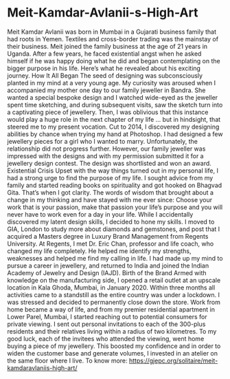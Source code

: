 # Meit-Kamdar-Avlanii-s-High-Art
Meit Kamdar Avlanii was born in Mumbai in a Gujarati business family that had roots in Yemen. Textiles and cross-border trading was the mainstay of their business. Meit joined the family business at the age of 21 years in Uganda. After a few years, he faced existential angst when he asked himself if he was happy doing what he did and began contemplating on the bigger purpose in his life. Here’s what he revealed about his exciting journey.  How It All Began  The seed of designing was subconsciously planted in my mind at a very young age. My curiosity was aroused when I accompanied my mother one day to our family jeweller in Bandra. She wanted a special bespoke design and I watched wide-eyed as the jeweller spent time sketching, and during subsequent visits, saw the sketch turn into a captivating piece of jewellery. Then, I was oblivious that this instance would play a huge role in the next chapter of my life … but in hindsight, that steered me to my present vocation.  Cut to 2014,  I discovered my designing abilities by chance when trying my hand at Photoshop. I had designed a few jewellery pieces for a girl who I wanted to marry. Unfortunately, the relationship did not progress further.  However, our family jeweller was impressed with the designs and with my permission submitted it for a jewellery design contest. The design was shortlisted and won an award.  Existential Crisis  Upset with the way things turned out in my personal life, I had a strong urge to find the purpose of my life. I sought advice from my family and started reading books on spirituality and got hooked on Bhagvad Gita. That’s when I got clarity. The words of wisdom that brought about a change in my thinking and have stayed with me ever since: Choose your work that is your passion, make that passion your life’s purpose and you will never have to work even for a day in your life.  While I accidentally discovered my latent design skills, I decided to hone my skills. I moved to GIA, London to study more about diamonds and gemstones, and post that I acquired a Masters degree in Luxury Brand Management from Regents University.  At Regents, I met Dr. Eric Chan, professor and life coach, who changed my life completely. He helped me identify my strengths, weaknesses and helped me find my calling in life.  I had made up my mind to pursue a career in jewellery, and returned to India and joined the Indian Academy of Jewelry and Design (IAJD).   Birth of the Brand  Armed with knowledge on the manufacturing side, I opened a retail outlet at an upscale location in Kala Ghoda, Mumbai, in January 2020.  Within three months all activities came to a standstill as the entire country was under a lockdown. I was stressed and decided to permanently close down the store.  Work from home became a way of life, and from my premier residential apartment in Lower Parel, Mumbai, I started reaching out to potential consumers for private viewing. I sent out personal invitations to each of the 300-plus residents and their relatives living within a radius of two kilometres. To my good luck, each of the invitees who attended the viewing,  went home buying a piece of my jewellery. This boosted my confidence and in order to widen the customer base and generate volumes, I invested in an atelier on the same floor where I live. To know more: https://gjepc.org/solitaire/meit-kamdaravlaniis-high-art/
